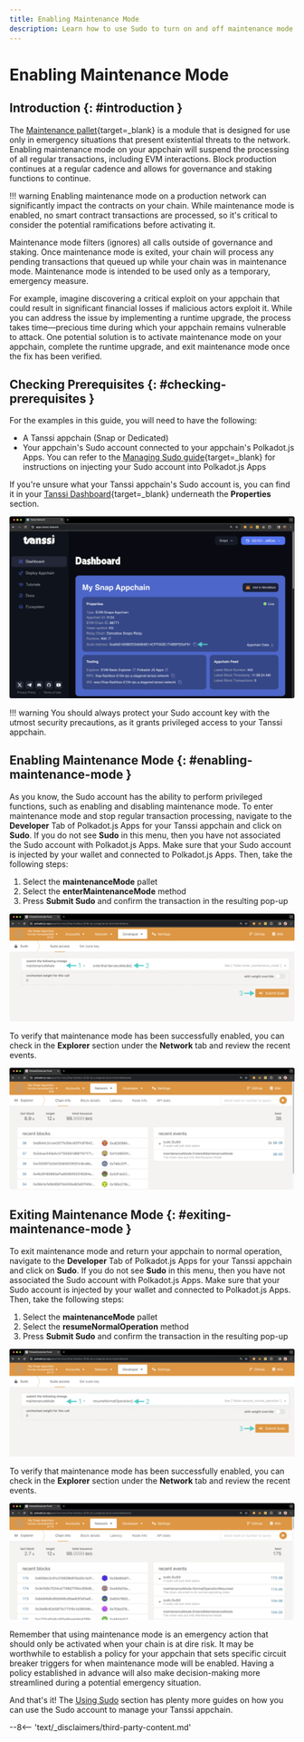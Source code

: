 ```yaml
---
title: Enabling Maintenance Mode 
description: Learn how to use Sudo to turn on and off maintenance mode, which effectively pauses your appchain while still producing blocks and allowing select calls.
---
```


# Enabling Maintenance Mode

## Introduction {: #introduction }

The [Maintenance pallet](https://moonbeam.network/blog/maintenance-mode/){target=\_blank} is a module that is designed for use only in emergency situations that present existential threats to the network. Enabling maintenance mode on your appchain will suspend the processing of all regular transactions, including EVM interactions. Block production continues at a regular cadence and allows for governance and staking functions to continue. 

!!! warning
    Enabling maintenance mode on a production network can significantly impact the contracts on your chain. While maintenance mode is enabled, no smart contract transactions are processed, so it's critical to consider the potential ramifications before activating it. 

Maintenance mode filters (ignores) all calls outside of governance and staking. Once maintenance mode is exited, your chain will process any pending transactions that queued up while your chain was in maintenance mode. Maintenance mode is intended to be used only as a temporary, emergency measure. 

For example, imagine discovering a critical exploit on your appchain that could result in significant financial losses if malicious actors exploit it. While you can address the issue by implementing a runtime upgrade, the process takes time—precious time during which your appchain remains vulnerable to attack. One potential solution is to activate maintenance mode on your appchain, complete the runtime upgrade, and exit maintenance mode once the fix has been verified.

## Checking Prerequisites {: #checking-prerequisites }

For the examples in this guide, you will need to have the following:

 - A Tanssi appchain (Snap or Dedicated)
 - Your appchain's Sudo account connected to your appchain's Polkadot.js Apps. You can refer to the [Managing Sudo guide](/builders/manage/sudo/sudo/#configuring-polkadotjs-apps){target=\_blank} for instructions on injecting your Sudo account into Polkadot.js Apps

If you're unsure what your Tanssi appchain's Sudo account is, you can find it in your [Tanssi Dashboard](https://apps.tanssi.network/){target=\_blank} underneath the **Properties** section.

![Locating your Sudo address on apps.tanssi.network](/images/builders/manage/sudo/maintenance/maintenance-1.webp)

!!! warning
    You should always protect your Sudo account key with the utmost security precautions, as it grants privileged access to your Tanssi appchain.

## Enabling Maintenance Mode {: #enabling-maintenance-mode }

As you know, the Sudo account has the ability to perform privileged functions, such as enabling and disabling maintenance mode. To enter maintenance mode and stop regular transaction processing, navigate to the **Developer** Tab of Polkadot.js Apps for your Tanssi appchain and click on **Sudo**. If you do not see **Sudo** in this menu, then you have not associated the Sudo account with Polkadot.js Apps. Make sure that your Sudo account is injected by your wallet and connected to Polkadot.js Apps. Then, take the following steps:

1. Select the **maintenanceMode** pallet
2. Select the **enterMaintenanceMode** method
3. Press **Submit Sudo** and confirm the transaction in the resulting pop-up

![Enable maintenance mode](/images/builders/manage/sudo/maintenance/maintenance-2.webp)

To verify that maintenance mode has been successfully enabled, you can check in the **Explorer** section under the **Network** tab and review the recent events. 

![Check maintenance mode is enabled](/images/builders/manage/sudo/maintenance/maintenance-3.webp)

## Exiting Maintenance Mode {: #exiting-maintenance-mode }

To exit maintenance mode and return your appchain to normal operation, navigate to the **Developer** Tab of Polkadot.js Apps for your Tanssi appchain and click on **Sudo**. If you do not see **Sudo** in this menu, then you have not associated the Sudo account with Polkadot.js Apps. Make sure that your Sudo account is injected by your wallet and connected to Polkadot.js Apps. Then, take the following steps:

1. Select the **maintenanceMode** pallet
2. Select the **resumeNormalOperation** method
3. Press **Submit Sudo** and confirm the transaction in the resulting pop-up

![Exit maintenance mode](/images/builders/manage/sudo/maintenance/maintenance-4.webp)

To verify that maintenance mode has been successfully enabled, you can check in the **Explorer** section under the **Network** tab and review the recent events. 

![Check maintenance mode is disabled](/images/builders/manage/sudo/maintenance/maintenance-5.webp)

Remember that using maintenance mode is an emergency action that should only be activated when your chain is at dire risk. It may be worthwhile to establish a policy for your appchain that sets specific circuit breaker triggers for when maintenance mode will be enabled. Having a policy established in advance will also make decision-making more streamlined during a potential emergency situation.  

And that's it! The [Using Sudo](/builders/manage/sudo/) section has plenty more guides on how you can use the Sudo account to manage your Tanssi appchain.

--8<-- 'text/_disclaimers/third-party-content.md'

